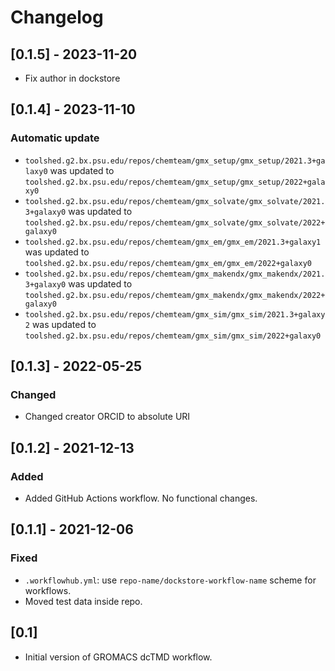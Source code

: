 # Changelog

## [0.1.5] - 2023-11-20

- Fix author in dockstore

## [0.1.4] - 2023-11-10

### Automatic update
- `toolshed.g2.bx.psu.edu/repos/chemteam/gmx_setup/gmx_setup/2021.3+galaxy0` was updated to `toolshed.g2.bx.psu.edu/repos/chemteam/gmx_setup/gmx_setup/2022+galaxy0`
- `toolshed.g2.bx.psu.edu/repos/chemteam/gmx_solvate/gmx_solvate/2021.3+galaxy0` was updated to `toolshed.g2.bx.psu.edu/repos/chemteam/gmx_solvate/gmx_solvate/2022+galaxy0`
- `toolshed.g2.bx.psu.edu/repos/chemteam/gmx_em/gmx_em/2021.3+galaxy1` was updated to `toolshed.g2.bx.psu.edu/repos/chemteam/gmx_em/gmx_em/2022+galaxy0`
- `toolshed.g2.bx.psu.edu/repos/chemteam/gmx_makendx/gmx_makendx/2021.3+galaxy0` was updated to `toolshed.g2.bx.psu.edu/repos/chemteam/gmx_makendx/gmx_makendx/2022+galaxy0`
- `toolshed.g2.bx.psu.edu/repos/chemteam/gmx_sim/gmx_sim/2021.3+galaxy2` was updated to `toolshed.g2.bx.psu.edu/repos/chemteam/gmx_sim/gmx_sim/2022+galaxy0`

## [0.1.3] - 2022-05-25

### Changed
- Changed creator ORCID to absolute URI

## [0.1.2] - 2021-12-13

### Added
- Added GitHub Actions workflow. No functional changes.

## [0.1.1] - 2021-12-06

### Fixed
- `.workflowhub.yml`: use `repo-name/dockstore-workflow-name` scheme for workflows.
- Moved test data inside repo.

## [0.1]

- Initial version of GROMACS dcTMD workflow.
